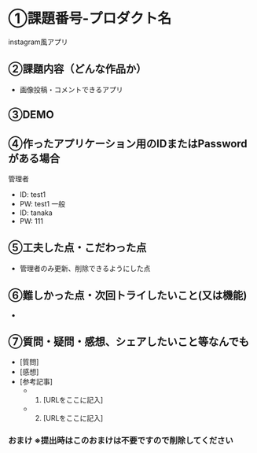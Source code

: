 # ①課題番号-プロダクト名

instagram風アプリ

## ②課題内容（どんな作品か）

- 画像投稿・コメントできるアプリ

## ③DEMO

## ④作ったアプリケーション用のIDまたはPasswordがある場合

管理者
- ID: test1
- PW: test1
一般
- ID: tanaka
- PW: 111

## ⑤工夫した点・こだわった点

- 管理者のみ更新、削除できるようにした点

## ⑥難しかった点・次回トライしたいこと(又は機能)

- 


## ⑦質問・疑問・感想、シェアしたいこと等なんでも

- [質問]
- [感想] 
- [参考記事]
  - 1. [URLをここに記入]
  - 2. [URLをここに記入]

### おまけ ※提出時はこのおまけは不要ですので削除してください
